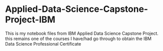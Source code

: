 # Applied-Data-Science-Capstone-Project-IBM

This is my notebook files from IBM Applied Data Science Capstone Project. this remains one of the courses I have/had go through to obtain the IBM Data Science Professional Certificate
